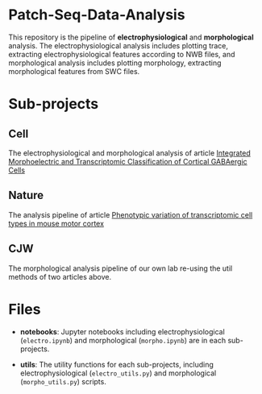 # Patch-Seq-Data-Analysis

This repository is the pipeline of **electrophysiological** and **morphological** analysis.
The electrophysiological analysis includes plotting trace, extracting electrophysiological features according to NWB files,
and morphological analysis includes plotting morphology, extracting morphological features from SWC files.


# Sub-projects

## Cell

The electrophysiological and morphological analysis of article [Integrated Morphoelectric and Transcriptomic Classification of Cortical GABAergic Cells][1]

## Nature

The analysis pipeline of article [Phenotypic variation of transcriptomic cell types in mouse motor cortex][2]

## CJW

The morphological analysis pipeline of our own lab re-using the util methods of two articles above. 

# Files

- **notebooks**: Jupyter notebooks including electrophysiological (`electro.ipynb`) and morphological (`morpho.ipynb`)
are in each sub-projects.

- **utils**: The utility functions for each sub-projects, including electrophysiological (`electro_utils.py`) 
and morphological (`morpho_utils.py`) scripts. 

[1]: https://www.sciencedirect.com/science/article/abs/pii/S009286742031254X

[2]: https://www.nature.com/articles/s41586-020-2907-3